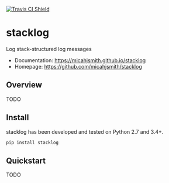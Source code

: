 <!-- Uncomment these lines after releasing the package to PyPI for version and downloads badges -->
<!--[![PyPI Shield](https://img.shields.io/pypi/v/stacklog.svg)](https://pypi.python.org/pypi/stacklog)-->
<!--[![Downloads](https://pepy.tech/badge/stacklog)](https://pepy.tech/project/stacklog)-->
[![Travis CI Shield](https://travis-ci.org/micahjsmith/stacklog.svg?branch=master)](https://travis-ci.org/micahjsmith/stacklog)

# stacklog

Log stack-structured log messages

- Documentation: https://micahjsmith.github.io/stacklog
- Homepage: https://github.com/micahjsmith/stacklog

## Overview

TODO

## Install

stacklog has been developed and tested on Python 2.7 and 3.4+.

```bash
pip install stacklog
```

## Quickstart

TODO
